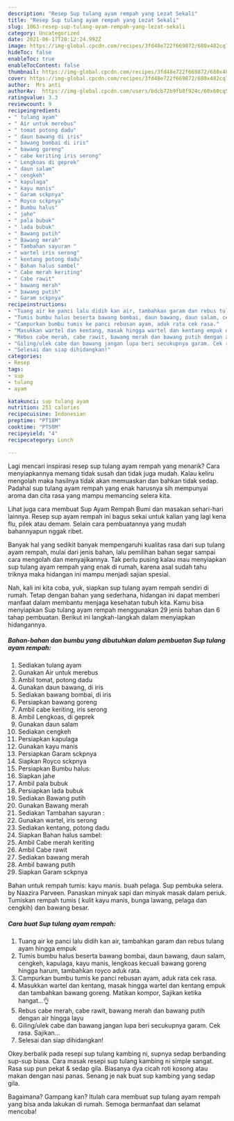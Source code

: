 ```yaml
---
description: "Resep Sup tulang ayam rempah yang Lezat Sekali"
title: "Resep Sup tulang ayam rempah yang Lezat Sekali"
slug: 1063-resep-sup-tulang-ayam-rempah-yang-lezat-sekali
category: Uncategorized
date: 2021-06-17T20:12:24.992Z
image: https://img-global.cpcdn.com/recipes/3fd48e722f669872/680x482cq70/sup-tulang-ayam-rempah-foto-resep-utama.jpg
hideToc: false
enableToc: true
enableTocContent: false
thumbnail: https://img-global.cpcdn.com/recipes/3fd48e722f669872/680x482cq70/sup-tulang-ayam-rempah-foto-resep-utama.jpg
cover: https://img-global.cpcdn.com/recipes/3fd48e722f669872/680x482cq70/sup-tulang-ayam-rempah-foto-resep-utama.jpg
author:  Mrs anti
authorAv:  https://img-global.cpcdn.com/users/bdcb72b9fb8f924c/60x60cq50/avatar.jpg
ratingvalue: 3.3
reviewcount: 9
recipeingredient:
- " tulang ayam"
- " Air untuk merebus"
- " tomat potong dadu"
- " daun bawang di iris"
- " bawang bombai di iris"
- " bawang goreng"
- " cabe keriting iris serong"
- " Lengkoas di geprek"
- " daun salam"
- " cengkeh"
- " kapulaga"
- " kayu manis"
- " Garam sckpnya"
- " Royco sckpnya"
- " Bumbu halus"
- " jahe"
- " pala bubuk"
- " lada bubuk"
- " Bawang putih"
- " Bawang merah"
- " Tambahan sayuran "
- " wartel iris serong"
- " kentang potong dadu"
- " Bahan halus sambel"
- " Cabe merah keriting"
- " Cabe rawit"
- " bawang merah"
- " bawang putih"
- " Garam sckpnya"
recipeinstructions:
- "Tuang air ke panci lalu didih kan air, tambahkan garam dan rebus tulang ayam hingga empuk"
- "Tumis bumbu halus beserta bawang bombai, daun bawang, daun salam, cengkeh, kapulaga, kayu manis, lengkoas kecuali bawang goreng hingga harum, tambahkan royco aduk rata."
- "Campurkan bumbu tumis ke panci rebusan ayam, aduk rata cek rasa."
- "Masukkan wartel dan kentang, masak hingga wartel dan kentang empuk dan tambahkan bawang goreng. Matikan kompor, Sajikan ketika hangat...👌"
- "Rebus cabe merah, cabe rawit, bawang merah dan bawang putih dengan air hingga layu"
- "Giling/ulek cabe dan bawang jangan lupa beri secukupnya garam. Cek rasa. Sajikan..."
- "Selesai dan siap dihidangkan!"
categories:
- Resep
tags:
- sup
- tulang
- ayam

katakunci: sup tulang ayam 
nutrition: 251 calories
recipecuisine: Indonesian
preptime: "PT18M"
cooktime: "PT50M"
recipeyield: "4"
recipecategory: Lunch

---
```



Lagi mencari inspirasi resep sup tulang ayam rempah yang menarik? Cara menyiapkannya memang tidak susah dan tidak juga mudah. Kalau keliru mengolah maka hasilnya tidak akan memuaskan dan bahkan tidak sedap. Padahal sup tulang ayam rempah yang enak harusnya sih mempunyai aroma dan cita rasa yang mampu memancing selera kita.


Lihat juga cara membuat Sup Ayam Rempah Bumi dan masakan sehari-hari lainnya. Resep sup ayam rempah ini bagus sekai untuk kalian yang lagi kena flu, pilek atau demam. Selain cara pembuatannya yang mudah bahannyapun nggak ribet.

Banyak hal yang sedikit banyak mempengaruhi kualitas rasa dari sup tulang ayam rempah, mulai dari jenis bahan, lalu pemilihan bahan segar sampai cara mengolah dan menyajikannya. Tak perlu pusing kalau mau menyiapkan sup tulang ayam rempah yang enak di rumah, karena asal sudah tahu triknya maka hidangan ini mampu menjadi sajian spesial.


Nah, kali ini kita coba, yuk, siapkan sup tulang ayam rempah sendiri di rumah. Tetap dengan bahan yang sederhana, hidangan ini dapat memberi manfaat dalam membantu menjaga kesehatan tubuh kita. Kamu bisa menyiapkan Sup tulang ayam rempah menggunakan 29 jenis bahan dan 6 tahap pembuatan. Berikut ini langkah-langkah dalam menyiapkan hidangannya.

<!--inarticleads1-->

##### Bahan-bahan dan bumbu yang dibutuhkan dalam pembuatan Sup tulang ayam rempah:

1. Sediakan  tulang ayam
1. Gunakan  Air untuk merebus
1. Ambil  tomat, potong dadu
1. Gunakan  daun bawang, di iris
1. Sediakan  bawang bombai, di iris
1. Persiapkan  bawang goreng
1. Ambil  cabe keriting, iris serong
1. Ambil  Lengkoas, di geprek
1. Gunakan  daun salam
1. Sediakan  cengkeh
1. Persiapkan  kapulaga
1. Gunakan  kayu manis
1. Persiapkan  Garam sckpnya
1. Siapkan  Royco sckpnya
1. Persiapkan  Bumbu halus:
1. Siapkan  jahe
1. Ambil  pala bubuk
1. Persiapkan  lada bubuk
1. Sediakan  Bawang putih
1. Gunakan  Bawang merah
1. Sediakan  Tambahan sayuran :
1. Gunakan  wartel, iris serong
1. Sediakan  kentang, potong dadu
1. Siapkan  Bahan halus sambel:
1. Ambil  Cabe merah keriting
1. Ambil  Cabe rawit
1. Sediakan  bawang merah
1. Ambil  bawang putih
1. Siapkan  Garam sckpnya


Bahan untuk rempah tumis: kayu manis. buah pelaga. Sup pembuka selera. by Naazira Parveen. Panaskan minyak sapi dan minyak masak dalam periuk. Tumiskan rempah tumis ( kulit kayu manis, bunga lawang, pelaga dan cengkih) dan bawang besar. 

<!--inarticleads2-->

##### Cara buat Sup tulang ayam rempah:

1. Tuang air ke panci lalu didih kan air, tambahkan garam dan rebus tulang ayam hingga empuk
1. Tumis bumbu halus beserta bawang bombai, daun bawang, daun salam, cengkeh, kapulaga, kayu manis, lengkoas kecuali bawang goreng hingga harum, tambahkan royco aduk rata.
1. Campurkan bumbu tumis ke panci rebusan ayam, aduk rata cek rasa.
1. Masukkan wartel dan kentang, masak hingga wartel dan kentang empuk dan tambahkan bawang goreng. Matikan kompor, Sajikan ketika hangat...👌
1. Rebus cabe merah, cabe rawit, bawang merah dan bawang putih dengan air hingga layu
1. Giling/ulek cabe dan bawang jangan lupa beri secukupnya garam. Cek rasa. Sajikan...
1. Selesai dan siap dihidangkan!

Okey.berbalik pada resepi sup tulang kambing ni, supnya sedap berbanding sup-sup biasa. Cara masak resepi sup tulang kambing ni simple sangat. Rasa sup pun pekat &amp; sedap gila. Biasanya dya cicah roti kosong atau makan dengan nasi panas. Senang je nak buat sup kambing yang sedap gila. 

Bagaimana? Gampang kan? Itulah cara membuat sup tulang ayam rempah yang bisa anda lakukan di rumah. Semoga bermanfaat dan selamat mencoba!
